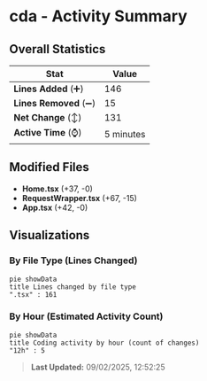 # cda - Activity Summary 

## Overall Statistics

| Stat                   | Value                                                             |
| ---------------------- | ----------------------------------------------------------------- |
| **Lines Added** (➕)   | 146                                          |
| **Lines Removed** (➖) | 15                                        |
| **Net Change** (↕)    | 131                |
| **Active Time** (⌚)   | 5 minutes |


## Modified Files
- **Home.tsx** (+37, -0)
- **RequestWrapper.tsx** (+67, -15)
- **App.tsx** (+42, -0)

## Visualizations

### By File Type (Lines Changed)

```mermaid
pie showData
title Lines changed by file type
".tsx" : 161
```

### By Hour (Estimated Activity Count)

```mermaid
pie showData
title Coding activity by hour (count of changes)
"12h" : 5
```


> **Last Updated:** 09/02/2025, 12:52:25
